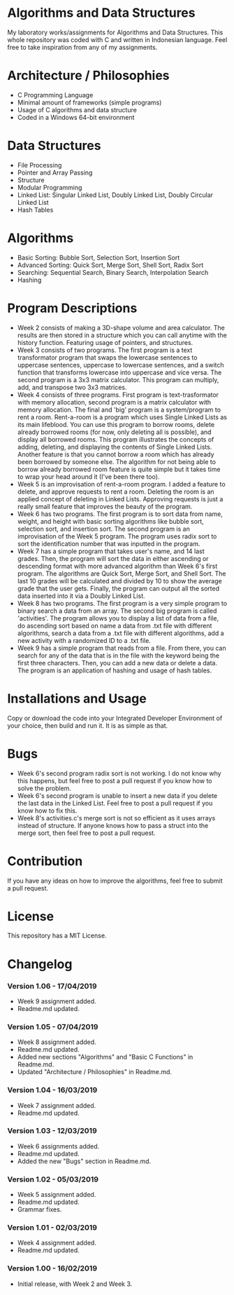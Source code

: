 # Algorithms and Data Structures
My laboratory works/assignments for Algorithms and Data Structures. This whole repository was coded with C and written in Indonesian language. Feel free to take inspiration from any of my assignments.

# Architecture / Philosophies
* C Programming Language
* Minimal amount of frameworks (simple programs)
* Usage of C algorithms and data structure
* Coded in a Windows 64-bit environment

# Data Structures
* File Processing
* Pointer and Array Passing
* Structure
* Modular Programming
* Linked List: Singular Linked List, Doubly Linked List, Doubly Circular Linked List
* Hash Tables

# Algorithms
* Basic Sorting: Bubble Sort, Selection Sort, Insertion Sort
* Advanced Sorting: Quick Sort, Merge Sort, Shell Sort, Radix Sort
* Searching: Sequential Search, Binary Search, Interpolation Search
* Hashing

# Program Descriptions
* Week 2 consists of making a 3D-shape volume and area calculator. The results are then stored in a structure which you can call anytime with the history function. Featuring usage of pointers, and structures.
* Week 3 consists of two programs. The first program is a text transformator program that swaps the lowercase sentences to uppercase sentences, uppercase to lowercase sentences, and a switch function that transforms lowercase into uppercase and vice versa. The second program is a 3x3 matrix calculator. This program can multiply, add, and transpose two 3x3 matrices.
* Week 4 consists of three programs. First program is text-trasformator with memory allocation, second program is a matrix calculator with memory allocation. The final and 'big' program is a system/program to rent a room. Rent-a-room is a program which uses Single Linked Lists as its main lifeblood. You can use this program to borrow rooms, delete already borrowed rooms (for now, only deleting all is possible), and display all borrowed rooms. This program illustrates the concepts of adding, deleting, and displaying the contents of Single Linked Lists. Another feature is that you cannot borrow a room which has already been borrowed by someone else. The algorithm for not being able to borrow already borrowed room feature is quite simple but it takes time to wrap your head around it (I've been there too).
* Week 5 is an improvisation of rent-a-room program. I added a feature to delete, and approve requests to rent a room. Deleting the room is an applied concept of deleting in Linked Lists. Approving requests is just a really small feature that improves the beauty of the program.
* Week 6 has two programs. The first program is to sort data from name, weight, and height with basic sorting algorithms like bubble sort, selection sort, and insertion sort. The second program is an improvisation of the Week 5 program. The program uses radix sort to sort the identification number that was inputted in the program.
* Week 7 has a simple program that takes user's name, and 14 last grades. Then, the program will sort the data in either ascending or descending format with more advanced algorithm than Week 6's first program. The algorithms are Quick Sort, Merge Sort, and Shell Sort. The last 10 grades will be calculated and divided by 10 to show the average grade that the user gets. Finally, the program can output all the sorted data inserted into it via a Doubly Linked List.
* Week 8 has two programs. The first program is a very simple program to binary search a data from an array. The second big program is called 'activities'. The program allows you to display a list of data from a file, do ascending sort based on name a data from .txt file with different algorithms, search a data from a .txt file with different algorithms, add a new activity with a randomized ID to a .txt file.
* Week 9 has a simple program that reads from a file. From there, you can search for any of the data that is in the file with the keyword being the first three characters. Then, you can add a new data or delete a data. The program is an application of hashing and usage of hash tables.

# Installations and Usage
Copy or download the code into your Integrated Developer Environment of your choice, then build and run it. It is as simple as that.

# Bugs
* Week 6's second program radix sort is not working. I do not know why this happens, but feel free to post a pull request if you know how to solve the problem.
* Week 6's second program is unable to insert a new data if you delete the last data in the Linked List. Feel free to post a pull request if you know how to fix this.
* Week 8's activities.c's merge sort is not so efficient as it uses arrays instead of structure. If anyone knows how to pass a struct into the merge sort, then feel free to post a pull request.

# Contribution
If you have any ideas on how to improve the algorithms, feel free to submit a pull request.

# License
This repository has a MIT License.

# Changelog
### Version 1.06 - 17/04/2019
- Week 9 assignment added.
- Readme.md updated.

### Version 1.05 - 07/04/2019
- Week 8 assignment added.
- Readme.md updated.
- Added new sections "Algorithms" and "Basic C Functions" in Readme.md.
- Updated "Architecture / Philosophies" in Readme.md.

### Version 1.04 - 16/03/2019
- Week 7 assignment added.
- Readme.md updated.

### Version 1.03 - 12/03/2019
- Week 6 assignments added.
- Readme.md updated.
- Added the new "Bugs" section in Readme.md.

### Version 1.02 - 05/03/2019
- Week 5 assignment added.
- Readme.md updated.
- Grammar fixes.

### Version 1.01 - 02/03/2019
- Week 4 assignment added.
- Readme.md updated.

### Version 1.00 - 16/02/2019
- Initial release, with Week 2 and Week 3.
